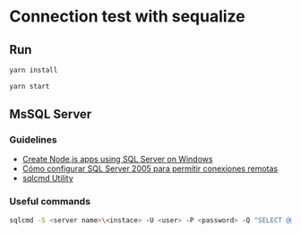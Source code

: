 # Connection test with sequalize

## Run

``` bash
yarn install
```

``` bash
yarn start
```

## MsSQL Server

### Guidelines
* [Create Node.js apps using SQL Server on Windows](https://www.microsoft.com/en-us/sql-server/developer-get-started/node/windows/)
* [Cómo configurar SQL Server 2005 para permitir conexiones remotas](https://support.microsoft.com/es-mx/help/914277/how-to-configure-sql-server-2005-to-allow-remote-connections)
* [sqlcmd Utility](https://docs.microsoft.com/en-us/sql/tools/sqlcmd-utility?view=sql-server-2017)

### Useful commands

``` bash
sqlcmd -S <server name>\<instace> -U <user> -P <password> -Q "SELECT @@VERSION"
```